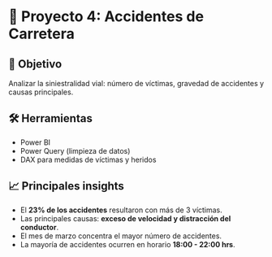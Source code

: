 # 🚗 Proyecto 4: Accidentes de Carretera

## 🎯 Objetivo
Analizar la siniestralidad vial: número de víctimas, gravedad de accidentes y causas principales.

## 🛠️ Herramientas
- Power BI  
- Power Query (limpieza de datos)  
- DAX para medidas de víctimas y heridos

## 📈 Principales insights
- El **23% de los accidentes** resultaron con más de 3 víctimas.  
- Las principales causas: **exceso de velocidad y distracción del conductor**.  
- El mes de marzo concentra el mayor número de accidentes.  
- La mayoría de accidentes ocurren en horario **18:00 - 22:00 hrs**.

